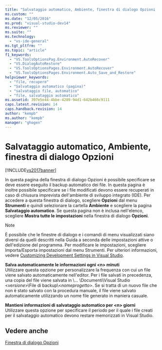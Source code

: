 ```yaml
---
title: "Salvataggio automatico, Ambiente, finestra di dialogo Opzioni | Microsoft Docs"
ms.custom: ""
ms.date: "12/05/2016"
ms.prod: "visual-studio-dev14"
ms.reviewer: ""
ms.suite: ""
ms.technology: 
  - "vs-ide-general"
ms.tgt_pltfrm: ""
ms.topic: "article"
f1_keywords: 
  - "VS.ToolsOptionsPag.Environment.AutoRecover"
  - "VS.DialogAutoRestore"
  - "VS.ToolsOptionsPages.Environment.AutoRecover"
  - "VS.ToolsOptionsPages.Environment.Auto_Save_and_Restore"
helpviewer_keywords: 
  - "file, recupero"
  - "Salvataggio automatico (pagina)"
  - "salvataggio file, automatico"
  - "file, salvataggio automatico"
ms.assetid: 397e5e44-4bbe-4289-94d1-642b466c9111
caps.latest.revision: 14
caps.handback.revision: 14
author: "kempb"
ms.author: "kempb"
manager: "ghogen"
---
```

# Salvataggio automatico, Ambiente, finestra di dialogo Opzioni
[!INCLUDE[vs2017banner](../../code-quality/includes/vs2017banner.md)]

In questa pagina della finestra di dialogo Opzioni è possibile specificare se deve essere eseguito il backup automatico dei file.  In questa pagina è inoltre possibile specificare se i file modificati devono essere recuperati in caso di chiusura imprevista dell'ambiente di sviluppo integrato \(IDE\).  Per accedere a questa finestra di dialogo, scegliere **Opzioni** dal menu **Strumenti** e quindi selezionare la cartella **Ambiente** e scegliere la pagina **Salvataggio automatico**.  Se questa pagina non è inclusa nell'elenco, scegliere **Mostra tutte le impostazioni** nella finestra di dialogo **Opzioni**.  
  
> [!NOTE]
>  È possibile che le finestre di dialogo e i comandi di menu visualizzati siano diversi da quelli descritti nella Guida a seconda delle impostazioni attive o dell'edizione del programma.  Per modificare le impostazioni, scegliere Importa\/Esporta impostazioni dal menu Strumenti.  Per ulteriori informazioni, vedere [Customizing Development Settings in Visual Studio](http://msdn.microsoft.com/it-it/22c4debb-4e31-47a8-8f19-16f328d7dcd3).  
  
 **Salva automaticamente le informazioni ogni \<n\> minuti**  
 Utilizzare questa opzione per personalizzare la frequenza con cui un file viene salvato automaticamente nell'editor.  Per i file salvati in precedenza, una copia del file viene salvata in \\...  \\Documenti\\Visual Studio \<*versione*\>\\File di backup\\\<*nomeprogetto*\>.  Se si tratta di un nuovo file che non è stato salvato con la procedura manuale, il file viene salvato automaticamente utilizzando un nome file generato in maniera casuale.  
  
 **Mantieni informazioni di salvataggio automatico per \<n\> giorni**  
 Utilizzare questa opzione per specificare il periodo per il quale i file creati per il salvataggio automatico devono restare memorizzati in Visual Studio.  
  
## Vedere anche  
 [Finestra di dialogo Opzioni](../../ide/reference/options-dialog-box-visual-studio.md)